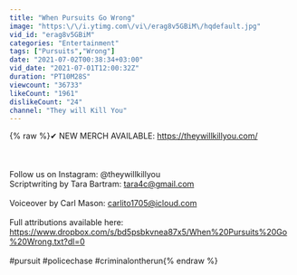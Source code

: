 ```yaml
---
title: "When Pursuits Go Wrong"
image: "https:\/\/i.ytimg.com\/vi\/erag8v5GBiM\/hqdefault.jpg"
vid_id: "erag8v5GBiM"
categories: "Entertainment"
tags: ["Pursuits","Wrong"]
date: "2021-07-02T00:38:34+03:00"
vid_date: "2021-07-01T12:00:32Z"
duration: "PT10M28S"
viewcount: "36733"
likeCount: "1961"
dislikeCount: "24"
channel: "They will Kill You"
---
```

{% raw %}✔ NEW MERCH AVAILABLE: <a rel="nofollow" target="blank" href="https://theywillkillyou.com/">https://theywillkillyou.com/</a><br /><br /><br /><br />Follow us on Instagram: @theywillkillyou<br />Scriptwriting by Tara Bartram: tara4c@gmail.com<br /><br />Voiceover by Carl Mason: carlito1705@icloud.com<br /><br />Full attributions available here: <a rel="nofollow" target="blank" href="https://www.dropbox.com/s/bd5psbkvnea87x5/When%20Pursuits%20Go%20Wrong.txt?dl=0">https://www.dropbox.com/s/bd5psbkvnea87x5/When%20Pursuits%20Go%20Wrong.txt?dl=0</a><br /><br />#pursuit #policechase #criminalontherun{% endraw %}
